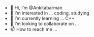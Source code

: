 - 👋 Hi, I’m @Ankitabarman
- 👀 I’m interested in ... coding, studying
- 🌱 I’m currently learning ... C++
- 💞️ I’m looking to collaborate on ...
- 📫 How to reach me ...

<!---
Ankitabarman/Ankitabarman is a ✨ special ✨ repository because its `README.md` (this file) appears on your GitHub profile.
You can click the Preview link to take a look at your changes.
--->
